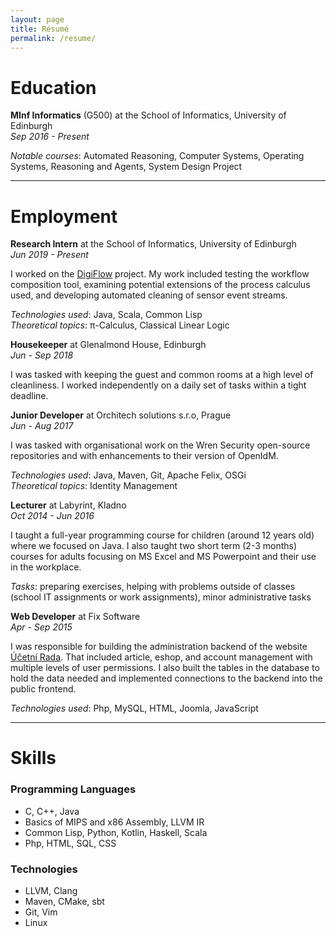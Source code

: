 ```yaml
---
layout: page
title: Résumé
permalink: /resume/
---
```

# Education

__MInf Informatics__ (G500) at the School of Informatics, University of Edinburgh  
_Sep 2016 - Present_

_Notable courses_: Automated Reasoning, Computer Systems, Operating Systems, Reasoning and Agents, System Design Project

---

# Employment

__Research Intern__ at the School of Informatics, University of Edinburgh  
_Jun 2019 - Present_

I worked on the [DigiFlow](http://homepages.inf.ed.ac.uk/ppapapan/digiflow/) project.
My work included testing the workflow composition tool, examining potential extensions of the process calculus used, and developing automated cleaning of sensor event streams.

_Technologies used_: Java, Scala, Common Lisp  
_Theoretical topics_: &pi;-Calculus, Classical Linear Logic

__Housekeeper__ at Glenalmond House, Edinburgh  
_Jun - Sep 2018_

I was tasked with keeping the guest and common rooms at a high level of cleanliness.
I worked independently on a daily set of tasks within a tight deadline.

__Junior Developer__ at Orchitech solutions s.r.o, Prague  
_Jun - Aug 2017_

I was tasked with organisational work on the Wren Security open-source repositories and with enhancements to their version of OpenIdM.

_Technologies used_: Java, Maven, Git, Apache Felix, OSGi  
_Theoretical topics_: Identity Management

__Lecturer__ at Labyrint, Kladno  
_Oct 2014 - Jun 2016_

I taught a full-year programming course for children (around 12 years old) where we focused on Java.
I also taught two short term (2-3 months) courses for adults focusing on MS Excel and MS Powerpoint and their use in the workplace.

_Tasks_: preparing exercises, helping with problems outside of classes (school IT assignments or work assignments), minor administrative tasks

__Web Developer__ at Fix Software  
_Apr - Sep 2015_

I was responsible for building the administration backend of the website [Účetní Rada](https://ucetnirada.cz).
That included article, eshop, and account management with multiple levels of user permissions.
I also built the tables in the database to hold the data needed and implemented connections to the backend into the public frontend.

_Technologies used_: Php, MySQL, HTML, Joomla, JavaScript

---

# Skills
### Programming Languages
- C, C++, Java
- Basics of MIPS and x86 Assembly, LLVM IR
- Common Lisp, Python, Kotlin, Haskell, Scala
- Php, HTML, SQL, CSS

### Technologies
- LLVM, Clang
- Maven, CMake, sbt
- Git, Vim
- Linux
